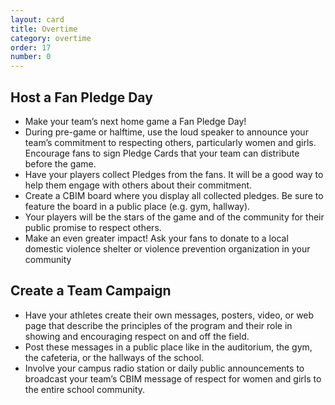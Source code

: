 ```yaml
---
layout: card
title: Overtime
category: overtime
order: 17
number: 0
---
```


Host a Fan Pledge Day
---------------------
- Make your team’s next home game a 
Fan Pledge Day!
- During pre-game or halftime, use the 
loud speaker to announce your team’s 
commitment to respecting others, 
particularly women and girls. Encourage fans to sign Pledge Cards that your 
team can distribute before the game.
- Have your players collect Pledges from 
the fans. It will be a good way to help 
them engage with others about their 
commitment.
- Create a CBIM board where you display all collected pledges. Be sure to 
feature the board in a public place (e.g. 
gym, hallway).
- Your players will be the stars of the 
game and of the community for their 
public promise to respect others.
- Make an even greater impact! Ask 
your fans to donate to a local domestic 
violence shelter or violence prevention 
organization 
in your community

Create a Team Campaign
----------------------
- Have your athletes create their own 
messages, posters, video, or web page 
that describe the principles of the 
program and their role in showing and 
encouraging respect on and off the 
field.
- Post these messages in a public 
place like in the auditorium, the gym, 
the cafeteria, or the hallways of the 
school.
- Involve your campus radio station or 
daily public announcements to broadcast 
your team’s CBIM message of respect for 
women and girls to the entire 
school community.